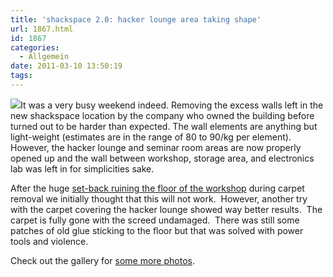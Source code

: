 ```yaml
---
title: 'shackspace 2.0: hacker lounge area taking shape'
url: 1867.html
id: 1867
categories:
  - Allgemein
date: 2011-03-10 13:50:19
tags:
---
```


[![](https://blog.shackspace.de/gallery/var/thumbs/Umzug-nach-0xff/IMG_1127.JPG)](https://blog.shackspace.de/gallery/index.php/Umzug-nach-0xff/IMG_1127)It was a very busy weekend indeed.
Removing the excess walls left in the new shackspace location by the company who owned the building before turned out to be harder than expected.  The wall elements are anything but light-weight (estimates are in the range of 80 to 90/kg per element).  However,  the hacker lounge and seminar room areas are now properly opened up and the wall between workshop, storage area, and electronics lab was left in for simplicities sake.

After the huge [set-back ruining the floor of the workshop](https://blog.shackspace.de/?p=1846) during carpet removal we initially thought that this will not work.  However, another try with the carpet covering the hacker lounge showed way better results.  The carpet is fully gone with the screed undamaged.  There was still some patches of old glue sticking to the floor but that was solved with power tools and violence.

Check out the gallery for [some more photos](https://blog.shackspace.de/gallery/index.php/Umzug-nach-0xff/).
